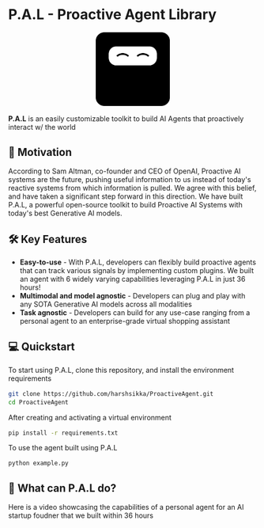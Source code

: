 <p align="center">

# P.A.L - Proactive Agent Library

</p>

<p align="center">
<img src="Group 51.png" width="150">
</p>

**P.A.L** is an easily customizable toolkit to build AI Agents that proactively interact w/ the world 

## 🚀 Motivation

According to Sam Altman, co-founder and CEO of OpenAI, Proactive AI systems are the future, pushing useful information to us instead of today's reactive systems from which information is pulled. We agree with this belief, and have taken a significant step forward in this direction. We have built P.A.L, a powerful open-source toolkit to build Proactive AI Systems with today's best Generative AI models.

## 🛠️ Key Features

- **Easy-to-use** - With P.A.L, developers can flexibly build proactive agents that can track various signals by implementing custom plugins. We built an agent with 6 widely varying capabilities leveraging P.A.L in just 36 hours!
- **Multimodal and model agnostic** - Developers can plug and play with any SOTA Generative AI models across all modalities
- **Task agnostic** - Developers can build for any use-case ranging from a personal agent to an enterprise-grade virtual shopping assistant

## 💻 Quickstart

To start using P.A.L, clone this repository, and install the environment requirements

```bash
git clone https://github.com/harshsikka/ProactiveAgent.git
cd ProactiveAgent
```
After creating and activating a virtual environment

```bash
pip install -r requirements.txt
```

To use the agent built using P.A.L

```bash
python example.py
```

## 🤔 What can P.A.L do?

Here is a video showcasing the capabilities of a personal agent for an AI startup foudner that we built within 36 hours

